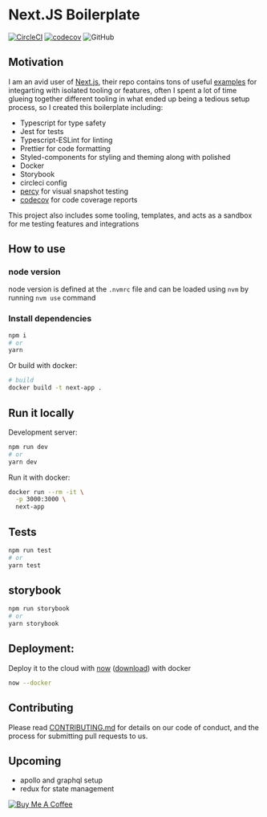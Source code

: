 # Next.JS Boilerplate

[![CircleCI](https://circleci.com/gh/mrisoli/nextjs-boilerplate.svg?style=svg)](https://circleci.com/gh/mrisoli/nextjs-boilerplate)
[![codecov](https://codecov.io/gh/mrisoli/nextjs-boilerplate/branch/master/graph/badge.svg)](https://codecov.io/gh/mrisoli/nextjs-boilerplate)
![GitHub](https://img.shields.io/github/license/mrisoli/nextjs-boilerplate.svg)

## Motivation

I am an avid user of [Next.js](https://github.com/zeit/next.js), their repo contains tons of useful [examples](https://github.com/zeit/next.js/tree/canary/examples) for integarting with isolated tooling or features, often I spent a lot of time glueing together different tooling in what ended up being a tedious setup process, so I created this boilerplate including:

- Typescript for type safety
- Jest for tests
- Typescript-ESLint for linting
- Prettier for code formatting
- Styled-components for styling and theming along with polished
- Docker
- Storybook
- circleci config
- [percy](https://percy.io) for visual snapshot testing
- [codecov](https://codecov.io) for code coverage reports

This project also includes some tooling, templates, and acts as a sandbox for me testing features and integrations

## How to use

### node version

node version is defined at the `.nvmrc` file and can be loaded using `nvm` by running `nvm use` command

### Install dependencies

```bash
npm i
# or
yarn
```

Or build with docker:

```bash
# build
docker build -t next-app .
```

## Run it locally

Development server:

```bash
npm run dev
# or
yarn dev
```

Run it with docker:

```bash
docker run --rm -it \
  -p 3000:3000 \
  next-app
```

## Tests

```bash
npm run test
# or
yarn test
```

## storybook

```bash
npm run storybook
# or
yarn storybook
```

## Deployment:

Deploy it to the cloud with [now](https://zeit.co/now) ([download](https://zeit.co/download)) with docker

```bash
now --docker
```

## Contributing

Please read [CONTRIBUTING.md](.github/CONTRIBUTING.md) for details on our code of conduct, and the process for submitting pull requests to us.

## Upcoming

- apollo and graphql setup
- redux for state management

<a href="https://www.buymeacoffee.com/risoli" target="_blank"><img src="https://www.buymeacoffee.com/assets/img/custom_images/orange_img.png" alt="Buy Me A Coffee" style="height: auto !important;width: auto !important;" ></a>
